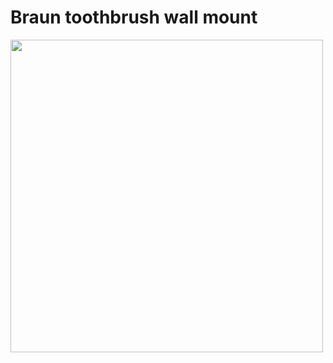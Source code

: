 # Braun toothbrush wall mount


<img src="https://github.com/reivaxy/braunToothbrushWallMount/blob/master/resources/braunToothBrushWallMount.jpg" width=500/>


